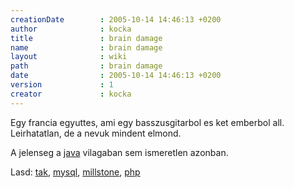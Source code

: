 ```yaml
---
creationDate        : 2005-10-14 14:46:13 +0200 
author              : kocka 
title               : brain damage 
name                : brain damage 
layout              : wiki 
path                : brain damage 
date                : 2005-10-14 14:46:13 +0200 
version             : 1 
creator             : kocka 
---
```

Egy francia egyuttes, ami egy basszusgitarbol es ket emberbol all. Leirhatatlan, de a nevuk mindent elmond.

A jelenseg a [java](java.html) vilagaban sem ismeretlen azonban.

Lasd: [tak](tak.html), [mysql](MySQL.html), [millstone](millstone.html), [php](PHP.html)
